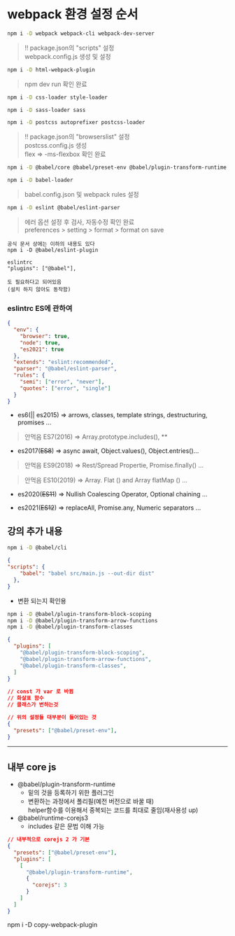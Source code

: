 # webpack 환경 설정 순서

```bash
npm i -D webpack webpack-cli webpack-dev-server
```

> !! package.json의 "scripts" 설정  
> webpack.config.js 생성 및 설정

```bash
npm i -D html-webpack-plugin
```

> npm dev run 확인 완료

```bash
npm i -D css-loader style-loader
```
```bash
npm i -D sass-loader sass
```
```bash
npm i -D postcss autoprefixer postcss-loader
```

> !! package.json의 "browserslist" 설정  
> postcss.config.js 생성  
> flex =>  -ms-flexbox 확인 완료

```bash
npm i -D @babel/core @babel/preset-env @babel/plugin-transform-runtime @babel/runtime-corejs3
```
```bash
npm i -D babel-loader
```

> babel.config.json 및 webpack rules 설정

```bash
npm i -D eslint @babel/eslint-parser
```

> 에러 옵션 설정 후 검사, 자동수정 확인 완료  
> preferences > setting > format > format on save

```text
공식 문서 상에는 이하의 내용도 있다
npm i -D @babel/eslint-plugin

eslintrc 
"plugins": ["@babel"], 

도 필요하다고 되어있음
(설치 하지 않아도 동작함)
```

### eslintrc ES에 관하여

```json
{
  "env": {
    "browser": true,
    "node": true,
    "es2021": true
  },
  "extends": "eslint:recommended",
  "parser": "@babel/eslint-parser",
  "rules": {
    "semi": ["error", "never"],
    "quotes": ["error", "single"]
  }
} 
```

- es6(|| es2015) => arrows, classes, template strings, 
       destructuring, promises ...


> 안먹음 ES7(2016) => Array.prototype.includes(), **


- es2017(~~ES8~~) => async await, Object.values(), Object.entries()...

> 안먹음 ES9(2018) => Rest/Spread Propertie, Promise.finally() ...

> 안먹음 ES10(2019) => Array. Flat () and Array flatMap () ...

- es2020(~~ES11~~) => Nullish Coalescing Operator, Optional chaining ...

- es2021(~~ES12~~) => replaceAll, Promise.any, Numeric separators ...


## 강의 추가 내용
```bash
npm i -D @babel/cli
```
```json
{
"scripts": {
    "babel": "babel src/main.js --out-dir dist"
  },
}
```

- 변환 되는지 확인용

```bash
npm i -D @babel/plugin-transform-block-scoping
npm i -D @babel/plugin-transform-arrow-functions
npm i -D @babel/plugin-transform-classes
```
```json
{
  "plugins": [
    "@babel/plugin-transform-block-scoping",
    "@babel/plugin-transform-arrow-functions",
    "@babel/plugin-transform-classes",
  ]
}
 
// const 가 var 로 바뀜
// 화살표 함수
// 클래스가 변하는것
```

```json
// 위의 설정들 대부분이 들어있는 것
{
  "presets": ["@babel/preset-env"],
}
```

-------

## 내부 core js

- @babel/plugin-transform-runtime
  - 밑의 것을 등록하기 위한 플러그인
  - 변환하는 과정에서 폴리필(예전 버전으로 바꿀 때)  
  helper함수를 이용해서 중복되는 코드를 최대로 줄임(재사용성 up)
- @babel/runtime-corejs3
  - includes 같은 문법 이해 가능

```json
// 내부적으로 corejs 2 가 기본
{
  "presets": ["@babel/preset-env"],
  "plugins": [
    [
      "@babel/plugin-transform-runtime",
      {
        "corejs": 3
      }
    ]
  ]
}
```


npm i -D copy-webpack-plugin

